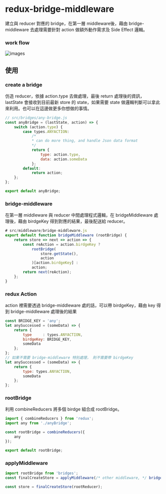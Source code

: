 # redux-bridge-middleware
建立與 reducer 對應的 bridge，在第一層 middleware後，藉由 bridge-middleware 去處理需要針對 action 做額外動作需求及 Side Effect 邏輯。
### work flow
![images](https://raw.githubusercontent.com/duncan60/redux-bridge-middleware/master/redux-bridge-middleware-flow.png)

## 使用
### create a bridge
仿造 reducer，依據 action.type 去做處理，最後 return 處理後的資訊， lastState 會接收到目前最新 store 的 state，如果需要 state 做邏輯判斷可以拿此來利用。也可以在這邊做更多你想做的事情。
``` js
// src/bridges/any-bridge.js
const anyBridge = (lastState, action) => {
    switch (action.type) {
        case types.ANYACTION:
            /*
            * can do more thing, and handle Json data format
            */
            return {
                type: action.type,
                data: action.someData
            };
        default:
            return action;
    };
};

export default anyBridge;
```
### bridge-middleware
在第一層 middleware 與 reducer 中間處理程式邏輯，在 bridgeMiddleware 處理後，藉由 birdgeKey 得到對應的結果，最後配送給 reducer。
``` js
# src/middleware/bridge-middleware.js
export default function bridgeMiddleware (rootBridge) {
    return store => next => action => {
        const reAction = action.birdgeKey ?
            rootBridge(
                store.getState(),
                action
            )[action.birdgeKey] :
            action;
        return next(reAction);
    };
}
```
### redux Action
action 裡需要透過 bridge-middleware 處的話，可以帶 birdgeKey，藉由 key 得到 bridge-middleware 處理後的結果
``` js
const BRIDGE_KEY = 'any';
let anySuccessed = (someData) => {
    return {
        type     : types.ANYACTION,
        birdgeKey: BRIDGE_KEY,
        someData
    };
};
// 如果不需要 bridge-middleware 特別處理， 則不需要帶 birdgeKey
let anySuccessed = (someData) => {
    return {
        type: types.ANYACTION,
        someData
    };
};
```
### rootBridge
利用 combineReducers 將多個 birdge 組合成 rootBridge。
``` js
import { combineReducers } from 'redux';
import any from './anyBridge';

const rootBridge = combineReducers({
    any
});

export default rootBridge;
```
### applyMiddleware
``` js
import rootBridge from 'bridges';
const finalCreateStore = applyMiddleware(/* other middleware, */ bridgeMiddleware(rootBridge))(createStore);

const store = finalCreateStore(rootReducer);
```

